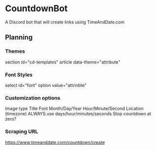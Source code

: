 # CountdownBot

A Discord bot that will create links using TimeAndDate.com

## Planning

### Themes
section id="cd-templates"
article data-theme="attribute"

### Font Styles
select id="font"
option value="attrinbte"

### Customization options
Image type
Title
Font
Month/Day/Year
Hour/Minute/Second
Location (timezone)
ALWAYS use days/hour/minutes/seconds
Stop countdown at zero?

### Scraping URL
https://www.timeanddate.com/countdown/create
